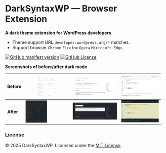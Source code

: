 # DarkSyntaxWP — Browser Extension

**A dark theme extension for WordPress developers.**

- Theme support URL `developer.wordpress.org/*` matches.
- Support browser `Chrome` `Firefox` `Opera` `Microsoft Edge`.


[![GitHub manifest version](https://img.shields.io/github/manifest-json/v/suhag10/DarkSyntaxWP)](https://github.com/suhag10/DarkSyntaxWP) [![GitHub License](https://img.shields.io/github/license/suhag10/DarkSyntaxWP)](https://github.com/suhag10/DarkSyntaxWP)


**Screenshots of before/after dark mode**

| Before       | <img src="assets/img/screenshots-1.png" width="50%" align="center" alt=""> | <img src="assets/img/screenshots-3.png" alt="" width="100%"> | <img src="assets/img/screenshots-5.png" alt="" width="100%"> |
| ------------ | -------------------------------------------------------------------------- | ------------------------------------------------------------ | ------------------------------------------------------------ |
| <b>After</b> | <img src="assets/img/screenshots-2.png" width="50%" align="center" alt=""> | <img src="assets/img/screenshots-4.png" alt="" width="100%"> | <img src="assets/img/screenshots-6.png" alt="" width="100%"> |


<!-- 
**File Structure**
DarkSyntaxWP/
├── src/
│   ├── background.js
│   ├── content.js
│   └── popup/
│       ├── popup.html
│       └── popup.css
│   
├── assets/
│   ├── icons/
│   │   ├── icon16.png
│   │   ├── icon48.png
│   │   └── icon128.png
│   └── screenshots/
├── readme.md
├── LICENSE
├── manifest.json
├── screenshots.md
└── .gitignore 
-->

<!-- 
### Credits
Developed with :heart: by <a href="https://github.com/suhag10">Suhag Ahmed</a> 
-->

### License

© 2025 DarkSyntaxWP. Licensed under the <a href="https://github.com/suhag10/DarkSyntaxWP#MIT-1-ov-file">MIT License</a>